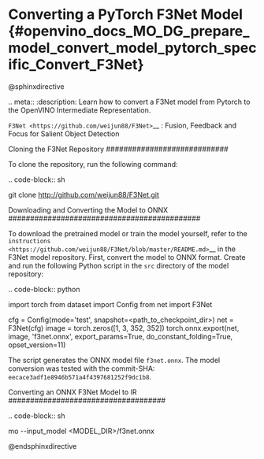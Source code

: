 # Converting a PyTorch F3Net Model {#openvino_docs_MO_DG_prepare_model_convert_model_pytorch_specific_Convert_F3Net}

@sphinxdirective

.. meta::
   :description: Learn how to convert a F3Net model
                 from Pytorch to the OpenVINO Intermediate Representation.


`F3Net <https://github.com/weijun88/F3Net>`__ : Fusion, Feedback and Focus for Salient Object Detection

Cloning the F3Net Repository
############################

To clone the repository, run the following command:

.. code-block:: sh

   git clone http://github.com/weijun88/F3Net.git


Downloading and Converting the Model to ONNX
############################################

To download the pretrained model or train the model yourself, refer to the
`instructions <https://github.com/weijun88/F3Net/blob/master/README.md>`__ in the F3Net model repository. First, convert the model to ONNX format. Create and run the following Python script in the ``src`` directory of the model repository:

.. code-block:: python

   import torch
   from dataset import Config
   from net import F3Net

   cfg = Config(mode='test', snapshot=<path_to_checkpoint_dir>)
   net = F3Net(cfg)
   image = torch.zeros([1, 3, 352, 352])
   torch.onnx.export(net, image, 'f3net.onnx', export_params=True, do_constant_folding=True, opset_version=11)


The script generates the ONNX model file ``f3net.onnx``. The model conversion was tested with the commit-SHA: ``eecace3adf1e8946b571a4f4397681252f9dc1b8``.

Converting an ONNX F3Net Model to IR
####################################

.. code-block:: sh

   mo --input_model <MODEL_DIR>/f3net.onnx


@endsphinxdirective
